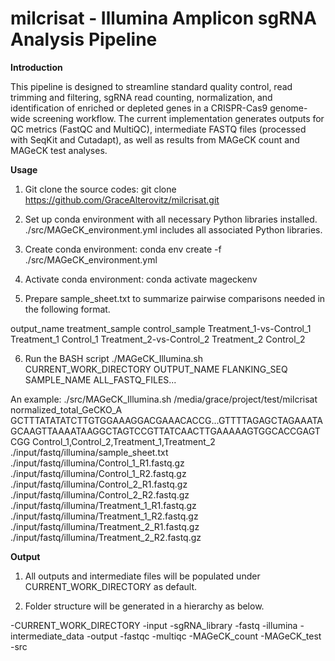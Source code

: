 # milcrisat - Illumina Amplicon sgRNA Analysis Pipeline
   
**Introduction**

This pipeline is designed to streamline standard quality control, read trimming and filtering, sgRNA read counting, normalization, and identification of enriched or depleted genes in a CRISPR-Cas9 genome-wide screening workflow. The current implementation generates outputs for QC metrics (FastQC and MultiQC), intermediate FASTQ files (processed with SeqKit and Cutadapt), as well as results from MAGeCK count and MAGeCK test analyses.


**Usage**

1. Git clone the source codes: git clone https://github.com/GraceAlterovitz/milcrisat.git
   
2. Set up conda environment with all necessary Python libraries installed. ./src/MAGeCK_environment.yml includes all associated Python libraries.  

3. Create conda environment: conda env create -f ./src/MAGeCK_environment.yml

4. Activate conda environment: conda activate mageckenv

5. Prepare sample_sheet.txt to summarize pairwise comparisons needed in the following format.

output_name	treatment_sample	control_sample
Treatment_1-vs-Control_1	Treatment_1	Control_1
Treatment_2-vs-Control_2	Treatment_2	Control_2

6. Run the BASH script
./MAGeCK_Illumina.sh CURRENT_WORK_DIRECTORY OUTPUT_NAME FLANKING_SEQ SAMPLE_NAME ALL_FASTQ_FILES...

An example:
./src/MAGeCK_Illumina.sh /media/grace/project/test/milcrisat normalized_total_GeCKO_A GCTTTATATATCTTGTGGAAAGGACGAAACACCG...GTTTTAGAGCTAGAAATAGCAAGTTAAAATAAGGCTAGTCCGTTATCAACTTGAAAAAGTGGCACCGAGTCGG Control_1,Control_2,Treatment_1,Treatment_2 ./input/fastq/illumina/sample_sheet.txt ./input/fastq/illumina/Control_1_R1.fastq.gz ./input/fastq/illumina/Control_1_R2.fastq.gz ./input/fastq/illumina/Control_2_R1.fastq.gz ./input/fastq/illumina/Control_2_R2.fastq.gz ./input/fastq/illumina/Treatment_1_R1.fastq.gz ./input/fastq/illumina/Treatment_1_R2.fastq.gz ./input/fastq/illumina/Treatment_2_R1.fastq.gz ./input/fastq/illumina/Treatment_2_R2.fastq.gz



**Output**

1. All outputs and intermediate files will be populated under CURRENT_WORK_DIRECTORY as default. 

2. Folder structure will be generated in a hierarchy as below.

-CURRENT_WORK_DIRECTORY
   -input
      -sgRNA_library
      -fastq
         -illumina
   -intermediate_data
   -output
      -fastqc
      -multiqc
      -MAGeCK_count
      -MAGeCK_test
   -src
      
